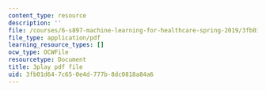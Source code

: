 ```yaml
---
content_type: resource
description: ''
file: /courses/6-s897-machine-learning-for-healthcare-spring-2019/3fb01d647c650e4d777b8dc0818a84a6_k95abdkdCPk.pdf
file_type: application/pdf
learning_resource_types: []
ocw_type: OCWFile
resourcetype: Document
title: 3play pdf file
uid: 3fb01d64-7c65-0e4d-777b-8dc0818a84a6
---
```

